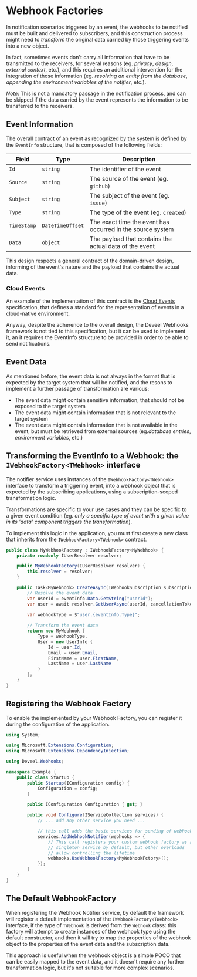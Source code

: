 # Webhook Factories

In notification scenarios triggered by an event, the webhooks to be notified must be built and delivered to subscribers, and this construction process might need to _transform_ the original data carried by those triggering events into a new object.

In fact, sometimes events don't carry all information that have to be transmitted to the receivers, for several reasons (eg. _privacy_, _design_, _external context_, etc.), and this requires an additional intervention for the integration of those information (eg. _resolving an entity from the database_, _appending the environment variables of the notifier_, etc.).

_Note_: This is not a mandatory passage in the notification process, and can be skipped if the data carried by the event represents the information to be transferred to the receivers.

## Event Information

The overall contract of an event as recognized by the system is defined by the `EventInfo` structure, that is composed of the following fields:

| Field | Type | Description |
|-------|------|-------------|
| `Id` | `string` | The identifier of the event |
| `Source` | `string` | The source of the event (eg. `github`) |
| `Subject` | `string` | The subject of the event (eg. `issue`) |
| `Type` | `string` | The type of the event (eg. `created`) |
| `TimeStamp` | `DateTimeOffset` | The exact time the event has occurred in the source system |
| `Data` | `object` | The payload that contains the actual data of the event |

This design respects a general contract of the domain-driven design, informing of the event's nature and the payload that contains the actual data.

### Cloud Events

An example of the implementation of this contract is the [Cloud Events](https://cloudevents.io/) specification, that defines a standard for the representation of events in a cloud-native environment.

Anyway, despite the adherence to the overall design, the Deveel Webhooks framework is not tied to this specification, but it can be used to implement it, an it requires the EventInfo structure to be provided in order to be able to send notifications.

## Event Data

As mentioned before, the event data is not always in the format that is expected by the target system that will be notified, and the resons to implement a further passage of transformation are various:

* The event data might contain sensitive information, that should not be exposed to the target system
* The event data might contain information that is not relevant to the target system
* The event data might contain information that is not available in the event, but must be retrieved from external sources (eg._database entries_,	_environment variables_, etc.)

## Transforming the EventInfo to a Webhook: the `IWebhookFactory<TWebhook>` interface

The notifier service uses instances of the `IWebhookFactory<TWebhook>` interface to transform a triggering event, into a webhook object that is expected by the subscribing applications, using a subscription-scoped transformation logic.

Transformations are specific to your use cases and they can be specific to a given event condition (eg. _only a specific type of event with a given value in its 'data' component triggers the transformation_).

To implement this logic in the application, you must first create a new class that inherits from the `IWebhookFactory<TWebhook>` contract.

```csharp
public class MyWebhookFactory : IWebhookFactory<MyWebhook> {
    private readonly IUserResolver resolver;

	public MyWebhookFactory(IUserResolver resolver) {
		this.resolver = resolver;
	}

	public Task<MyWebhook> CreateAsync(IWebhookSubscription subscription, EventInfo eventInfo, CancellationToken cancellationToken) {
		// Resolve the event data
		var userId = eventInfo.Data.GetString("userId");
		var user = await resolver.GetUserAsync(userId, cancellationToken);

        var webhookType = $"user.{eventInfo.Type}";
        
        // Transform the event data
        return new MyWebhook {
            Type = webhookType,
            User = new UserInfo {
                Id = user.Id,
                Email = user.Email,
                FirstName = user.FirstName,
                LastName = user.LastName
            }
        };
    }
}
```

## Registering the Webhook Factory

To enable the implemented by your Webhook Factory, you can register it during the configuration of the application.

```csharp
using System;

using Microsoft.Extensions.Configuration;
using Microsoft.Extensions.DependencyInjection;

using Deveel.Webhooks;

namespace Example {
    public class Startup {
        public Startup(IConfiguration config) {
            Configuration = config;
        }

        public IConfiguration Configuration { get; }

        public void Configure(IServiceCollection services) {
            // ... add any other service you need ...

            // this call adds the basic services for sending of webhooks
            services.AddWebhookNotifier(webhooks => {
                // This call registers your custom webhook factory as a
                // singleton service by default, but other overloads
                // allow controlling the lifetime
                webhooks.UseWebhookFactory<MyWebhookFctory>();
            });
        }
    }
}
```

## The Default WebhookFactory

When registering the Webhook Notifier service, by default the framework will register a default implementation of the `IWebhookFactory<TWebhook>` interface, if the type of `TWebhook` is derived from the `Webhook` class: this factory will attempt to create instances of the webhook type using the default constructor, and then it will try to map the properties of the webhook object to the properties of the event data and the subscription data.

This approach is useful when the webhook object is a simple POCO that can be easily mapped to the event data, and it doesn't require any further transformation logic, but it's not suitable for more complex scenarios.
